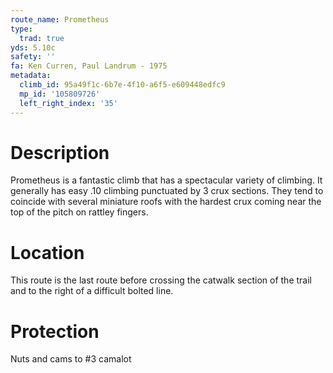 ```yaml
---
route_name: Prometheus
type:
  trad: true
yds: 5.10c
safety: ''
fa: Ken Curren, Paul Landrum - 1975
metadata:
  climb_id: 95a49f1c-6b7e-4f10-a6f5-e609448edfc9
  mp_id: '105809726'
  left_right_index: '35'
---
```

# Description
Prometheus is a fantastic climb that has a spectacular variety of climbing.  It generally has easy .10 climbing punctuated by 3 crux sections.  They tend to coincide with several miniature roofs with the hardest crux coming near the top of the pitch on rattley fingers.

# Location
This route is the last route before crossing the catwalk section of the trail and to the right of a difficult bolted line.

# Protection
Nuts and cams to #3 camalot
